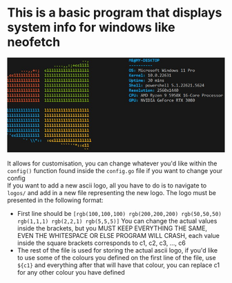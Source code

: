 # This is a basic program that displays system info for windows like neofetch

<img src=".github/wineo.jpg">

It allows for customisation, you can change whatever you'd like within the `config()` function found inside the `config.go` file if you want to change your config
<br>
If you want to add a new ascii logo, all you have to do is to navigate to `logos/` and add in a new file representing the new logo. The logo must be presented in the following format: 
  -  First line should be `[rgb(100,100,100) rgb(200,200,200) rgb(50,50,50) rgb(1,1,1) rgb(2,2,1) rgb(5,5,5)]` You can change the actual values inside the brackets, but you MUST KEEP EVERYTHING THE SAME, EVEN THE WHITESPACE OR ELSE PROGRAM WILL CRASH, each value inside the square brackets corresponds to c1, c2, c3, ..., c6
  - The rest of the file is used for storing the actual ascii logo, if you'd like to use some of the colours you defined on the first line of the file, use `${c1}` and everything after that will have that colour, you can replace c1 for any other colour you have defined
